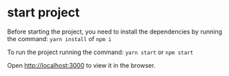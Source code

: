 # start project

Before starting the project, you need to install the dependencies by running the command:
`yarn install` of `npm i`

To run the project running the command:
`yarn start` or `npm start`

Open [http://localhost:3000](http://localhost:3000) to view it in the browser.
